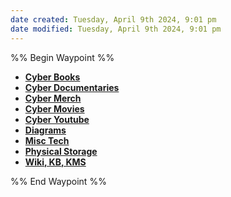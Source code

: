 ```yaml
---
date created: Tuesday, April 9th 2024, 9:01 pm
date modified: Tuesday, April 9th 2024, 9:01 pm
---
```

%% Begin Waypoint %%
- **[Cyber Books](./Cyber%20Books/Cyber%20Books.md)**
- **[Cyber Documentaries](./Cyber%20Documentaries/Cyber%20Documentaries.md)**
- **[Cyber Merch](./Cyber%20Merch/Cyber%20Merch.md)**
- **[Cyber Movies](./Cyber%20Movies/Cyber%20Movies.md)**
- **[Cyber Youtube](./Cyber%20Youtube/Cyber%20Youtube.md)**
- **[Diagrams](./Diagrams/Diagrams.md)**
- **[Misc Tech](./Misc%20Tech/Misc%20Tech.md)**
- **[Physical Storage](./Physical%20Storage/Physical%20Storage.md)**
- **[Wiki, KB, KMS](./Wiki,%20KB,%20KMS/Wiki,%20KB,%20KMS.md)**

%% End Waypoint %%